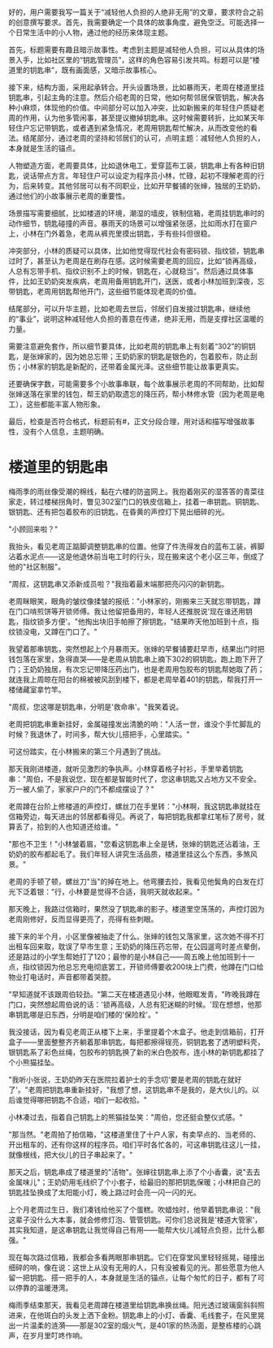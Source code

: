 <ReasoningChainRenderer>
好的，用户需要我写一篇关于“减轻他人负担的人绝非无用”的文章，要求符合之前的创意撰写要求。首先，我需要确定一个具体的故事角度，避免空泛。可能选择一个日常生活中的小人物，通过他的经历来体现主题。

首先，标题需要有趣且暗示故事性。考虑到主题是减轻他人负担，可以从具体的场景入手，比如社区里的“钥匙管理员”，这样的角色容易引发共鸣。标题可以是“楼道里的钥匙串”，既有画面感，又暗示故事核心。

接下来，结构方面，采用起承转合。开头设置场景，比如暴雨天，老周在楼道里挂钥匙串，引起主角的注意。然后介绍老周的日常，他如何帮邻居保管钥匙，解决各种小麻烦，体现他的价值。中间部分可以加入冲突，比如新搬来的年轻住户质疑老周的作用，认为他多管闲事，甚至提议撤掉钥匙串。这时候需要转折，比如某天年轻住户忘记带钥匙，或者遇到紧急情况，老周用钥匙帮忙解决，从而改变他的看法。结尾部分，通过老周的坚持和邻居们的认可，点明主题：减轻他人负担的人，本身就是生活的锚点。

人物塑造方面，老周要具体，比如退休电工，爱穿蓝布工装，钥匙串上有各种旧钥匙，说话带点方言。年轻住户可以设定为程序员小林，忙碌，起初不理解老周的行为，后来转变。其他邻居可以有不同职业，比如开早餐铺的张婶，独居的王奶奶，通过他们的小故事展示老周的重要性。

场景描写需要细腻，比如楼道的环境，潮湿的墙皮，铁制信箱，老周挂钥匙串时的动作细节，钥匙碰撞的声音。暴雨天的场景可以增强紧张感，比如雨水打在窗户上，小林在门外着急，老周从裤兜里摸出钥匙，手有些抖但很稳。

冲突部分，小林的质疑可以具体，比如他觉得现代社会有密码锁、指纹锁，钥匙串过时了，甚至认为老周是在刷存在感。这时候需要老周的回应，比如“锁再高级，人总有忘带手机、指纹识别不上的时候，钥匙在，心就稳当”。然后通过具体事件，比如王奶奶突发疾病，老周用备用钥匙开门，送医，或者小林加班到深夜，忘带钥匙，老周用钥匙帮他开门，这些细节能体现老周的价值。

结尾部分，可以升华主题，比如老周去世后，邻居们自发接过钥匙串，继续他的“事业”，说明这种减轻他人负担的善意在传递，绝非无用，而是支撑社区温暖的力量。

需要注意避免套作，所以细节要具体，比如老周的钥匙串上有刻着“302”的铜钥匙，是张婶家的，因为她总忘带；王奶奶家的钥匙是银色的，包着胶布，防止刮伤；小林家的钥匙是新配的，还带着金属光泽。这些细节能让故事更真实。

还要确保字数，可能需要多个小故事串联，每个故事展示老周的不同帮助，比如帮张婶送落在家里的钱包，帮王奶奶取遗忘的降压药，帮小林修水管（因为老周是电工），这些都能丰富人物形象。

最后，检查是否符合格式，标题前有#，正文分段合理，用对话和描写增强故事性，没有个人信息，主题明确。

</ReasoningChainRenderer>



# 楼道里的钥匙串

梅雨季的雨丝像受潮的棉线，黏在六楼的防盗网上。我抱着刚买的湿答答的青菜往家走，转过楼梯拐角时，瞥见302室门口的铁皮信箱上，挂着一串钥匙。铜钥匙、银钥匙、还有把包着胶布的旧钥匙，在昏黄的声控灯下晃出细碎的光。

"小顾回来啦？"

我抬头，看见老周正踮脚调整钥匙串的位置。他穿了件洗得发白的蓝布工装，裤脚沾着水泥点——这是他退休前当电工时的行头，现在搬来这个老小区三年，倒成了他的"社区制服"。

"周叔，这钥匙串又添新成员啦？"我指着最末端那把亮闪闪的新钥匙。

老周眯眼笑，眼角的皱纹像揉皱的报纸："小林家的，刚搬来三天就忘带钥匙，蹲在门口啃煎饼等开锁师傅。我让他留把备用的，年轻人还推脱说'现在谁还用钥匙，指纹锁多方便'。"他掏出块旧手帕擦了擦钥匙，"结果昨天他加班到十点，指纹锁没电，又蹲在门口了。"

我望着那串钥匙，突然想起上个月暴雨天。张婶的早餐铺要赶早市，结果出门时把钱包落在家里，急得直哭——是老周从钥匙串上摘下302的铜钥匙，跑上跑下开了门；王奶奶独居，有次忘记带降压药出门，也是老周用包胶布的钥匙帮她取了药；就连我上周晾在阳台的棉被被风刮到楼下，都是老周举着401的钥匙，帮我打开一楼储藏室拿竹竿。

"周叔，您这哪是钥匙串，分明是'救命串'。"我笑着说。

老周把钥匙串重新挂好，金属碰撞发出清脆的响："人活一世，谁没个手忙脚乱的时候？我退休了，时间多，帮大伙儿搭把手，心里踏实。"

可这份踏实，在小林搬来的第三个月遇到了挑战。

那天我刚进楼道，就听见激烈的争执声。小林穿着格子衬衫，手里举着钥匙串："周伯，不是我说您，现在都是智能时代了，您这串钥匙又占地方又不安全。万一被人偷了，家家户户的门不都成摆设了？"

老周蹲在台阶上修楼道的声控灯，螺丝刀在手里转："小林啊，我这钥匙串就挂在信箱旁边，每天进出的邻居都看得见。再说了，每把钥匙我都拿红笔标了房号，就算丢了，拾到的人也知道还给谁。"

"那也不卫生！"小林皱着眉，"您看这钥匙串上全是锈，张婶的钥匙还沾着油，王奶奶的胶布都起毛了。我们年轻人讲究生活品质，楼道里挂这么个东西，多煞风景。"

老周的手顿了顿，螺丝刀"当"的掉在地上。他弯腰去捡，我看见他鬓角的白发在灯光下泛着银："行，小林要是觉得不合适，我明天就收起来。"

那天晚上，我路过信箱时，果然没了钥匙串的影子。楼道里空荡荡的，声控灯因为老周刚修好，反而显得更亮了，亮得有些刺眼。

接下来的半个月，小区里像被抽走了什么。张婶的钱包又落家里，这次她不得不打出租车回来取，耽误了早市生意；王奶奶的降压药忘带，在公园遛弯时差点晕倒，还是路过的小学生帮她打了120；最惨的是小林自己——周五晚上他加班到十一点，指纹锁因为他总忘充电彻底罢工，开锁师傅要收200块上门费，他蹲在门口给物业打电话时，声音都带着哭腔。

"早知道就不该跟周伯较劲。"第二天在楼道遇见小林，他眼眶发青，"昨晚我蹲在门口，突然想起周伯说的话：'锁再高级，人总有犯迷糊的时候。'现在想想，他那串钥匙哪是旧东西，分明是咱们楼的'保险栓'。"

我没接话，因为看见老周正从楼下上来，手里提着个木盒子。他走到信箱前，打开盒子——里面整整齐齐躺着那串钥匙，每把都擦得锃亮，铜钥匙套了透明塑料壳，银钥匙系了彩色丝绳，包胶布的钥匙换了新的米白色胶布，连小林的新钥匙都挂了个小熊猫挂坠。

"我听小张说，王奶奶昨天在医院拉着护士的手念叨'要是老周的钥匙在就好了'。"老周把钥匙串重新挂好，"我想了想，这钥匙串不是我的，是大伙儿的。以后谁觉得哪把钥匙不合适，咱们一起收拾。"

小林凑过去，指着自己钥匙上的熊猫挂坠笑："周伯，您还挺会整仪式感。"

"那当然。"老周拍了拍信箱，"这楼道里住了十户人家，有卖早点的、当老师的、开出租车的，还有你这样的程序员。咱们平时各忙各的，可这串钥匙往这儿一挂，就像根线，把大伙儿的日子串起来了。"

那天之后，钥匙串成了楼道里的"活物"。张婶往钥匙串上添了个小香囊，说"去去金属味儿"；王奶奶用毛线织了个小套子，给最旧的那把钥匙保暖；小林把自己的钥匙挂坠换成了太阳能小灯，晚上路过时会亮一闪一闪的光。

上个月老周过生日，我们凑钱给他买了个蛋糕。吹蜡烛时，他举着钥匙串说："我这辈子没什么大本事，就会修修灯泡、管管钥匙。可你们总说我是'楼道大管家'，其实我知道，是这串钥匙让我觉得自己有用——能帮大伙儿减轻点负担，比什么都强。"

现在每次路过信箱，我都会多看两眼那串钥匙。它们在穿堂风里轻轻摇晃，碰撞出细碎的响，像在说：这世上从没有无用的人，只有没被看见的光。那些愿意为他人留一把钥匙、搭一把手的人，本身就是生活的锚点，让每个匆忙的日子，都有了可以停靠的温暖港湾。

梅雨季结束那天，我看见老周蹲在楼道里给钥匙串换丝绳。阳光透过玻璃窗斜斜照进来，在他斑白的头发上洒下金粉。钥匙串上的小灯、香囊、毛线套子，在风里晃出一片温柔的涟漪——那是302室的烟火气，是401家的热汤面，是整栋楼的心跳声，在岁月里叮咚作响。